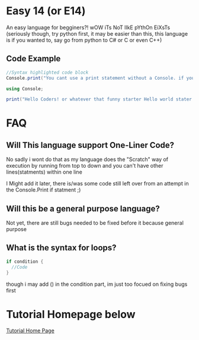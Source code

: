 # Easy 14 (or E14)
An easy language for begginers?! wOW iTs NoT lIkE pYthOn EiXsTs (seriously though, try python first, it may be easier than this, this language is if you wanted to, say go from python to C# or C or even C++)

## Code Example
```C#
//Syntax highlighted code block
Console.print("You cant use a print statement without a Console. if you didn't import the Console");

using Console;

print("Hello Coders! or whatever that funny starter Hello world stater project said..");
```

# FAQ
## Will This language support One-Liner Code?
No sadly i wont do that as my language does the "Scratch" way of execution by running from top to down and you can't have other lines(statments) within one line

I Might add it later, there is/was some code still left over from an attempt in the Console.Print if statment ;)

## Will this be a general purpose language?

Not yet, there are still bugs needed to be fixed before it because general purpose

## What is the syntax for loops?

```C#
if condition {
  //Code
}
```
though i may add () in the condition part, im just too focued on fixing bugs first

# Tutorial Homepage below

<a href="https://mervinpais.github.io/Easy14_Programing_language/webpages/docs.html">Tutorial Home Page</a>
